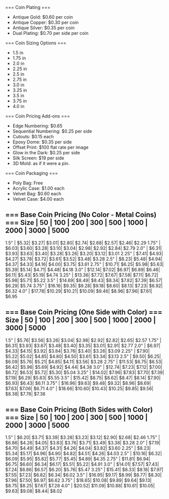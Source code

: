 === Coin Plating ===
- Antique Gold: $0.60 per coin
- Antique Copper: $0.30 per coin
- Antique Silver: $0.35 per coin
- Dual Plating: $0.70 per side per coin

=== Coin Sizing Options ===
- 1.5 in
- 1.75 in
- 2.0 in
- 2.25 in
- 2.5 in
- 2.75 in
- 3.0 in
- 3.25 in
- 3.5 in
- 3.75 in
- 4.0 in

=== Coin Pricing Add-ons ===
- Edge Numbering: $0.65
- Sequential Numbering: $0.25 per side
- Cutouts: $0.15 each
- Epoxy Dome: $0.35 per side
- Offset Print: $100 flat rate per image
- Glow in the Dark: $0.25 per side
- Silk Screen: $19 per side
- 3D Mold: as if it were a pin.

=== Coin Packaging ===
- Poly Bag: Free
- Acrylic Case: $1.00 each
- Velvet Bag: $0.60 each
- Velvet Case: $4.00 each

=== Base Coin Pricing (No Color - Metal Coins) ===
Size     | 50   | 100  | 200  | 300  | 500  | 1000 | 2000 | 3000 | 5000
--------------------------------------------------------------------------
1.5"     | $5.32| $3.27| $3.01| $2.80| $2.74| $2.68| $2.57| $2.46| $2.29
1.75"    | $6.03| $3.60| $3.28| $3.10| $3.04| $2.98| $2.92| $2.84| $2.79
2.0"     | $6.31| $3.93| $3.63| $3.40| $3.28| $3.26| $3.20| $3.12| $3.01
2.25"    | $7.41| $4.93| $4.27| $3.78| $3.72| $3.61| $3.52| $3.48| $3.28
2.5"     | $8.23| $5.48| $4.94| $4.37| $4.33| $4.16| $4.00| $3.75| $3.61
2.75"    | $10.71| $6.25| $5.98| $5.63| $5.39| $5.14| $4.71| $4.48| $4.18
3.0"     | $12.14| $7.02| $6.97| $6.89| $6.46| $6.11| $5.43| $5.19| $4.74
3.25"    | $13.36| $7.72| $7.67| $7.58| $7.11| $6.72| $5.98| $5.71| $5.22
3.5"     | $14.69| $8.49| $8.43| $8.34| $7.82| $7.39| $6.57| $6.29| $5.74
3.75"    | $16.16| $9.35| $9.28| $9.18| $8.60| $8.13| $7.23| $6.92| $6.32
4.0"     | $17.78| $10.29| $10.21| $10.09| $9.46| $8.96| $7.96| $7.61| $6.95

=== Base Coin Pricing (One Side with Color) ===
Size     | 50   | 100  | 200  | 300  | 500  | 1000 | 2000 | 3000 | 5000
--------------------------------------------------------------------------
1.5"     | $5.76| $3.56| $3.26| $3.04| $2.98| $2.92| $2.82| $2.65| $2.57
1.75"    | $6.31| $3.93| $3.67| $3.48| $3.40| $3.35| $3.01| $2.91| $2.77
2.0"     | $6.97| $4.33| $4.15| $3.92| $3.84| $3.76| $3.40| $3.26| $3.09
2.25"    | $7.90| $5.22| $5.02| $4.85| $4.80| $4.50| $3.61| $3.34| $3.13
2.5"     | $9.50| $6.25| $6.09| $5.76| $5.21| $4.85| $4.11| $3.56| $3.28
2.75"    | $11.53| $6.75| $6.53| $6.42| $5.96| $5.69| $4.92| $4.44| $4.38
3.0"     | $12.74| $7.23| $7.12| $7.00| $6.72| $6.53| $5.72| $5.30| $5.04
3.25"    | $14.02| $7.96| $7.83| $7.70| $7.39| $7.19| $6.29| $5.83| $5.55
3.5"     | $15.42| $8.75| $8.62| $8.47| $8.14| $7.90| $6.93| $6.43| $6.11
3.75"    | $16.96| $9.63| $9.48| $9.32| $8.96| $8.69| $7.63| $7.06| $6.71
4.0"     | $18.66| $10.60| $10.43| $10.25| $9.85| $9.56| $8.38| $7.78| $7.38

=== Base Coin Pricing (Both Sides with Color) ===
Size     | 50   | 100  | 200  | 300  | 500  | 1000 | 2000 | 3000 | 5000
--------------------------------------------------------------------------
1.5"     | $6.20| $3.71| $3.39| $3.28| $3.23| $3.12| $2.90| $2.68| $2.46
1.75"    | $6.86| $4.26| $4.05| $3.83| $3.76| $3.71| $3.49| $3.38| $3.28
2.0"     | $7.19| $4.70| $4.49| $4.37| $4.31| $4.26| $4.04| $3.82| $3.60
2.25"    | $8.23| $5.34| $5.17| $4.96| $4.90| $4.82| $4.51| $4.26| $4.03
2.5"     | $10.16| $6.32| $6.09| $5.95| $5.82| $5.77| $5.45| $4.89| $4.35
2.75"    | $11.81| $6.94| $6.75| $6.60| $6.34| $6.17| $5.51| $5.22| $4.91
3.0"     | $14.01| $7.57| $7.43| $7.24| $6.86| $6.57| $6.20| $5.76| $5.47
3.25"    | $15.41| $8.33| $8.18| $7.97| $7.55| $7.23| $6.82| $6.34| $6.02
3.5"     | $16.95| $9.17| $8.99| $8.77| $8.30| $7.96| $7.50| $6.97| $6.62
3.75"    | $18.65| $10.08| $9.89| $9.64| $9.13| $8.75| $8.25| $7.67| $7.28
4.0"     | $20.52| $11.09| $10.88| $10.61| $10.05| $9.63| $9.08| $8.44| $8.02
